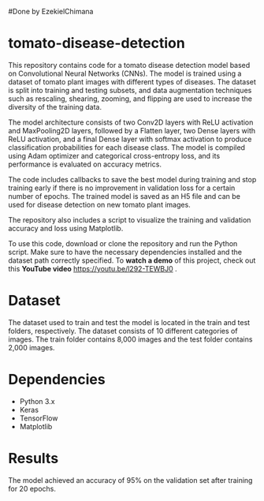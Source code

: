 #Done by EzekielChimana
# tomato-disease-detection
This repository contains code for a tomato disease detection model based on Convolutional Neural Networks (CNNs). The model is trained using a dataset of tomato plant images with different types of diseases. The dataset is split into training and testing subsets, and data augmentation techniques such as rescaling, shearing, zooming, and flipping are used to increase the diversity of the training data.

The model architecture consists of two Conv2D layers with ReLU activation and MaxPooling2D layers, followed by a Flatten layer, two Dense layers with ReLU activation, and a final Dense layer with softmax activation to produce classification probabilities for each disease class. The model is compiled using Adam optimizer and categorical cross-entropy loss, and its performance is evaluated on accuracy metrics.

The code includes callbacks to save the best model during training and stop training early if there is no improvement in validation loss for a certain number of epochs. The trained model is saved as an H5 file and can be used for disease detection on new tomato plant images.

The repository also includes a script to visualize the training and validation accuracy and loss using Matplotlib.

To use this code, download or clone the repository and run the Python script. Make sure to have the necessary dependencies installed and the dataset path correctly specified.
To **watch a demo** of this project, check out this **YouTube video** https://youtu.be/l292-TEWBJ0 .

# **Dataset**

The dataset used to train and test the model is located in the train and test folders, respectively. The dataset consists of 10 different categories of images. The train folder contains 8,000 images and the test folder contains 2,000 images.
# Dependencies

- Python 3.x
- Keras
- TensorFlow
- Matplotlib
# Results
The model achieved an accuracy of 95% on the validation set after training for 20 epochs.
